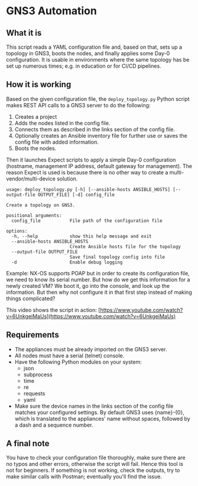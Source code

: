 # GNS3 Automation

## What it is

This script reads a YAML configuration file and, based on that, sets up a topology in GNS3, boots the nodes, and finally applies some Day-0 configuration. It is usable in environments where the same topology has be set up numerous times; e.g. in education or for CI/CD pipelines.

## How it is working

Based on the given configuration file, the `deploy_topology.py` Python script makes REST API calls to a GNS3 server to do the following:

1. Creates a project
2. Adds the nodes listed in the config file.
3. Connects them as described in the links section of the config file.
4. Optionally creates an Ansible inventory file for further use or saves the config file with added information.
5. Boots the nodes.

Then it launches Expect scripts to apply a simple Day-0 configuration (hostname, management IP address, default gateway for management). The reason Expect is used is because there is no other way to create a multi-vendor/multi-device solution.

```text
usage: deploy_topology.py [-h] [--ansible-hosts ANSIBLE_HOSTS] [--output-file OUTPUT_FILE] [-d] config_file

Create a topology on GNS3.

positional arguments:
  config_file           File path of the configuration file

options:
  -h, --help            show this help message and exit
  --ansible-hosts ANSIBLE_HOSTS
                        Create Ansible hosts file for the topology
  --output-file OUTPUT_FILE
                        Save final topology config into file
  -d                    Enable debug logging
```

Example: NX-OS supports POAP but in order to create its configuration file, we need to know its serial number. But how do we get this information for a newly created VM? We boot it, go into the console, and look up the information. But then why not configure it in that first step instead of making things complicated?

This video shows the script in action: [https://www.youtube.com/watch?v=6UnkgeiMaUs](https://www.youtube.com/watch?v=6UnkgeiMaUs)

## Requirements

- The appliances must be already imported on the GNS3 server.
- All nodes must have a serial (telnet) console.
- Have the following Python modules on your system:
  - json
  - subprocess
  - time
  - re
  - requests
  - yaml
- Make sure the device names in the links section of the config file matches your configured settings. By default GNS3 uses {name}-{0}, which is translated to the appliances' name without spaces, followed by a dash and a sequence number.

## A final note

You have to check your configuration file thoroughly, make sure there are no typos and other errors, otherwise the script will fail. Hence this tool is not for beginners. If something is not working, check the outputs, try to make similar calls with Postman; eventually you'll find the issue.
